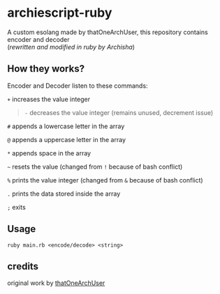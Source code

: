 # archiescript-ruby
A custom esolang made by thatOneArchUser, this repository contains encoder and decoder <br>
(*rewritten and modified in ruby by Archisha*)

## How they works?
Encoder and Decoder listen to these commands:

`+` increases the value integer

> `-` decreases the value integer (remains unused, decrement issue)

`#` appends a lowercase letter in the array

`@` appends a uppercase letter in the array

`*` appends space in the array

`~` resets the value (changed from `!` because of bash conflict)

`%` prints the value integer (changed from `&` because of bash conflict)

`.` prints the data stored inside the array

`;` exits

## Usage
`ruby main.rb <encode/decode> <string>`

## credits
original work by [thatOneArchUser](https://github.com/thatOneArchUser/archiescript)
